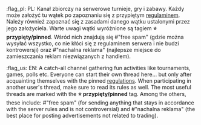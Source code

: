 :flag_pl: PL: Kanał zbiorczy na serwerowe turnieje, gry i zabawy. Każdy może założyć tu wątek po zapoznaniu się z przypiętym [regulaminem](<https://discord.com/channels/822931925618524240/1415101729804124361>). Należy również zapoznać się z zasadami danego wątku ustalonymi przez jego założyciela.
Warte uwagi wątki wyróżnione są tagiem **⭐ przypięty/pinned**. Wśród nich znajdują się #"free spam" (gdzie można wysyłać wszystko, co nie kłóci się z regulaminem serwera i nie budzi kontrowersji) oraz #"nachalna reklama" (najlepsze miejsce do zamieszczania reklam niezwiązanych z handlem).

:flag_us: EN: A catch-all channel gathering fun activities like tournaments, games, polls etc. Everyone can start their own thread here... but only after acquainting themselves with the pinned [regulations](<https://discord.com/channels/822931925618524240/1415101729804124361>). When participating in another user's thread, make sure to read its rules as well.
The most useful threads are marked with the **⭐ przypięty/pinned** tag. Among the others, these include: #"free spam" (for sending anything that stays in accordance with the server rules and is not controversial) and #"nachalna reklama" (the best place for posting advertisements not related to trading).
